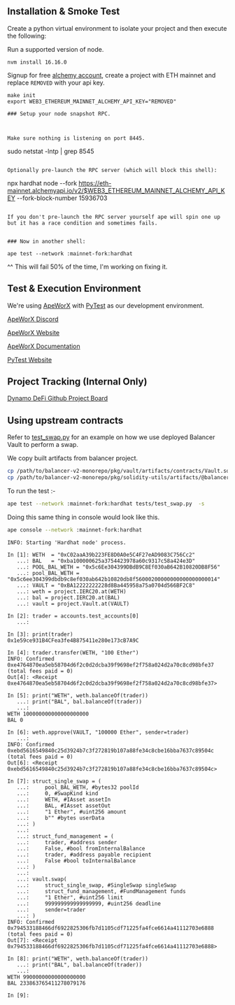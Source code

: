 ## Installation & Smoke Test

Create a python virtual environment to isolate your project and then execute the following:

Run a supported version of node.

```
nvm install 16.16.0
```

Signup for free [alchemy account](https://www.alchemy.com/), create a project with ETH mainnet and replace `REMOVED` with your api key.

```
make init
export WEB3_ETHEREUM_MAINNET_ALCHEMY_API_KEY="REMOVED"

### Setup your node snapshot RPC.



Make sure nothing is listening on port 8445.

```
sudo netstat -lntp | grep 8545
```

Optionally pre-launch the RPC server (which will block this shell):

```
npx hardhat   node   --fork https://eth-mainnet.alchemyapi.io/v2/$WEB3_ETHEREUM_MAINNET_ALCHEMY_API_KEY --fork-block-number 15936703
```

If you don't pre-launch the RPC server yourself ape will spin one up but it has a race condition and sometimes fails.


### Now in another shell:

ape test --network :mainnet-fork:hardhat
```

^^ This will fail 50% of the time, I'm working on fixing it.

## Test & Execution Environment 

We're using [ApeWorX](https://github.com/ApeWorX) with [PyTest](https://github.com/pytest-dev/pytest) as our development environment.

[ApeWorX Discord](https://discord.gg/apeworx)

[ApeWorX Website](https://www.apeworx.io/)

[ApeWorX Documentation](https://docs.apeworx.io/ape/stable/)

[PyTest Website](https://pytest.org)

## Project Tracking (Internal Only)
[Dynamo DeFi Github Project Board](https://github.com/orgs/BiggestLab/projects/6)

## Using upstream contracts

Refer to [test_swap.py](tests/test_swap.py) for an example on how we use deployed Balancer Vault to perform a swap.

We copy built artifacts from balancer project.

```bash
cp /path/to/balancer-v2-monorepo/pkg/vault/artifacts/contracts/Vault.sol/Vault.json ./contracts/
cp /path/to/balancer-v2-monorepo/pkg/solidity-utils/artifacts/@balancer-labs/v2-interfaces/contracts/solidity-utils/openzeppelin/IERC20.sol/IERC20.json ./contracts/
```

To run the test :-

```bash
ape test --network :mainnet-fork:hardhat tests/test_swap.py  -s
```

Doing this same thing in console would look like this.

```bash
ape console --network :mainnet-fork:hardhat
```

```
INFO: Starting 'Hardhat node' process.

In [1]: WETH  = "0xC02aaA39b223FE8D0A0e5C4F27eAD9083C756Cc2"
   ...: BAL   = "0xba100000625a3754423978a60c9317c58a424e3D"
   ...: POOL_BAL_WETH = "0x5c6Ee304399DBdB9C8Ef030aB642B10820DB8F56"
   ...: pool_BAL_WETH = "0x5c6ee304399dbdb9c8ef030ab642b10820db8f56000200000000000000000014"
   ...: VAULT = "0xBA12222222228d8Ba445958a75a0704d566BF2C8"
   ...: weth = project.IERC20.at(WETH)
   ...: bal = project.IERC20.at(BAL)
   ...: vault = project.Vault.at(VAULT)

In [2]: trader = accounts.test_accounts[0]
   ...: 

In [3]: print(trader)
0x1e59ce931B4CFea3fe4B875411e280e173cB7A9C

In [4]: trader.transfer(WETH, "100 Ether")
INFO: Confirmed 0xe4764870ea5eb58704d6f2c0d2dcba39f9698ef2f758a024d2a70c8cd98bfe37 (total fees paid = 0)
Out[4]: <Receipt 0xe4764870ea5eb58704d6f2c0d2dcba39f9698ef2f758a024d2a70c8cd98bfe37>

In [5]: print("WETH", weth.balanceOf(trader))
   ...: print("BAL", bal.balanceOf(trader))
   ...: 
WETH 100000000000000000000
BAL 0

In [6]: weth.approve(VAULT, "100000 Ether", sender=trader)
   ...: 
INFO: Confirmed 0xebd5616549840c25d3924b7c3f272819b107a88fe34c8cbe16bba7637c89504c (total fees paid = 0)
Out[6]: <Receipt 0xebd5616549840c25d3924b7c3f272819b107a88fe34c8cbe16bba7637c89504c>

In [7]: struct_single_swap = (
   ...:     pool_BAL_WETH, #bytes32 poolId
   ...:     0, #SwapKind kind
   ...:     WETH, #IAsset assetIn
   ...:     BAL, #IAsset assetOut
   ...:     "1 Ether", #uint256 amount
   ...:     b"" #bytes userData
   ...: )
   ...: 
   ...: struct_fund_management = (
   ...:     trader, #address sender
   ...:     False, #bool fromInternalBalance
   ...:     trader, #address payable recipient
   ...:     False #bool toInternalBalance
   ...: )
   ...: 
   ...: vault.swap(
   ...:     struct_single_swap, #SingleSwap singleSwap
   ...:     struct_fund_management, #FundManagement funds
   ...:     "1 Ether", #uint256 limit
   ...:     999999999999999999, #uint256 deadline
   ...:     sender=trader
   ...: )
INFO: Confirmed 0x794533188466df6922825306fb7d1105cdf71225fa4fce6614a41112703e6888 (total fees paid = 0)
Out[7]: <Receipt 0x794533188466df6922825306fb7d1105cdf71225fa4fce6614a41112703e6888>

In [8]: print("WETH", weth.balanceOf(trader))
   ...: print("BAL", bal.balanceOf(trader))
   ...: 
WETH 99000000000000000000
BAL 233863765411278079176

In [9]:   
```
